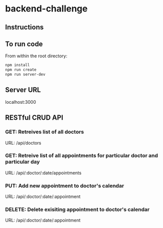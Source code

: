 # backend-challenge

## Instructions

## To run code

From within the root directory:

```sh
npm install
npm run create
npm run server-dev
```

## Server URL

localhost:3000

## RESTful CRUD API

### GET: Retreives list of all doctors

URL: /api/doctors

### GET: Retreive list of all appointments for particular doctor and particular day

URL: /api/:doctor/:date/appointments

### PUT: Add new appointment to doctor's calendar

URL: /api/:doctor/:date/:appointment

### DELETE: Delete exisiting appointment to doctor's calendar

URL: /api/:doctor/:date/:appointment